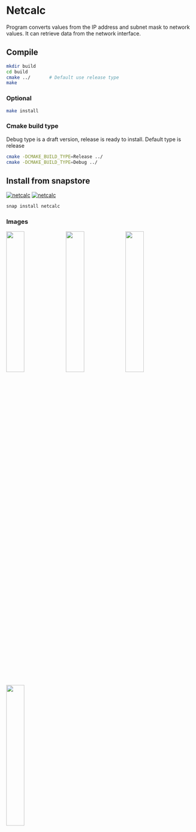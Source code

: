 # Netcalc
Program converts values from the IP address and subnet mask to network values.
It can retrieve data from the network interface.

## Compile
```sh
mkdir build
cd build
cmake ../       # Default use release type
make
```
### Optional
```sh
make install
```
### Cmake build type
Debug type is a draft version, release is ready to install.
Default type is release
```sh
cmake -DCMAKE_BUILD_TYPE=Release ../
cmake -DCMAKE_BUILD_TYPE=Debug ../
```

## Install from snapstore
[![netcalc](https://snapcraft.io//netcalc/badge.svg)](https://snapcraft.io/netcalc)
[![netcalc](https://snapcraft.io//netcalc/trending.svg?name=0)](https://snapcraft.io/netcalc)

```sh
snap install netcalc
```
### Images
<img src="https://dashboard.snapcraft.io/site_media/appmedia/2023/07/netcalc-1.png" width="31%" align="left">
<img src="https://dashboard.snapcraft.io/site_media/appmedia/2023/07/netcalc-2.png" width="31%" align="left">
<img src="https://dashboard.snapcraft.io/site_media/appmedia/2023/07/netcalc-3.png" width="31%" align="left">
<img src="https://dashboard.snapcraft.io/site_media/appmedia/2023/07/netcalc-4.png" width="31%" align="left">
